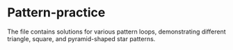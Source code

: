 # Pattern-practice
The file contains solutions for various pattern loops, demonstrating different triangle, square, and pyramid-shaped star patterns.
